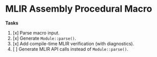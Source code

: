 # MLIR Assembly Procedural Macro

**Tasks**
  1. [x] Parse macro input.
  2. [x] Generate `Module::parse()`.
  3. [x] Add compile-time MLIR verification (with diagnostics).
  4. [ ] Generate MLIR API calls instead of `Module::parse()`.
